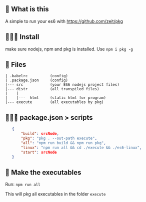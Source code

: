 ## 🤔  What is this
A simple to run your es6 with https://github.com/zeit/pkg

## 👨🏼‍🔧  Install
make sure nodejs, npm and pkg is installed. Use ```npm i pkg -g```

## 👀 Files
```
| .babelrc          (config)
| .package.json     (config)
|--- src            (your ES6 nodejs project files)
|--- distr          (all transpiled files)
|    |
|    |---  html     (static html for program)
|--- execute        (all executables by pkg)
```


## 👨🏼‍💻 package.json > scripts
 ```json
    {
        "build": srcNode,
        "pkg": "pkg . --out-path execute",
        "all": "npm run build && npm run pkg",
        "linux": "npm run all && cd ./execute && ./es6-linux",
        "start": srcNode
    }
 ```

## 🤞 Make the executables
Run: ```npm run all```

This will pkg all executables in the folder ```execute```

